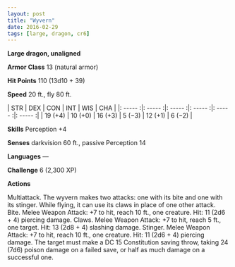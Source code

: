 ```yaml
---
layout: post
title: "Wyvern"
date: 2016-02-29
tags: [large, dragon, cr6]
---
```


**Large dragon, unaligned**

**Armor Class** 13 (natural armor)

**Hit Points** 110 (13d10 + 39)

**Speed** 20 ft., fly 80 ft.

|   STR   |   DEX   |   CON   |   INT   |   WIS   |   CHA   |
|: ----- :|: ----- :|: ----- :|: ----- :|: ----- :|: ----- :|
| 19 (+4) | 10 (+0) | 16 (+3) | 5 (−3) | 12 (+1) | 6 (−2) |

**Skills** Perception +4 

**Senses** darkvision 60 ft., passive Perception 14 

**Languages** — 

**Challenge** 6 (2,300 XP)

**Actions** 

Multiattack. The wyvern makes two attacks: one with its bite and one with its stinger. While flying, it can use its claws in place of one other attack. Bite. Melee Weapon Attack: +7 to hit, reach 10 ft., one creature. Hit: 11 (2d6 + 4) piercing damage. Claws. Melee Weapon Attack: +7 to hit, reach 5 ft., one target. Hit: 13 (2d8 + 4) slashing damage. Stinger. Melee Weapon Attack: +7 to hit, reach 10 ft., one creature. Hit: 11 (2d6 + 4) piercing damage. The target must make a DC 15 Constitution saving throw, taking 24 (7d6) poison damage on a failed save, or half as much damage on a successful one.